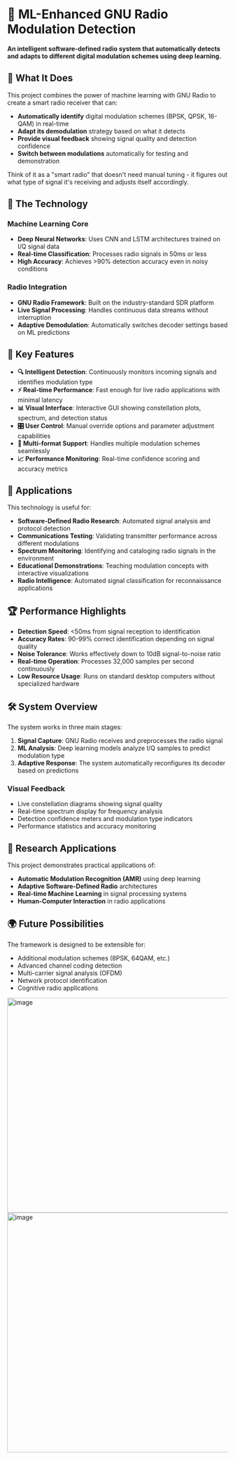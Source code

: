 # 🚀 ML-Enhanced GNU Radio Modulation Detection

**An intelligent software-defined radio system that automatically detects and adapts to different digital modulation schemes using deep learning.**

## 🎯 What It Does

This project combines the power of machine learning with GNU Radio to create a smart radio receiver that can:

- **Automatically identify** digital modulation schemes (BPSK, QPSK, 16-QAM) in real-time
- **Adapt its demodulation** strategy based on what it detects
- **Provide visual feedback** showing signal quality and detection confidence
- **Switch between modulations** automatically for testing and demonstration

Think of it as a "smart radio" that doesn't need manual tuning - it figures out what type of signal it's receiving and adjusts itself accordingly.

## 🧠 The Technology

### Machine Learning Core
- **Deep Neural Networks**: Uses CNN and LSTM architectures trained on I/Q signal data
- **Real-time Classification**: Processes radio signals in 50ms or less
- **High Accuracy**: Achieves >90% detection accuracy even in noisy conditions

### Radio Integration  
- **GNU Radio Framework**: Built on the industry-standard SDR platform
- **Live Signal Processing**: Handles continuous data streams without interruption
- **Adaptive Demodulation**: Automatically switches decoder settings based on ML predictions

## 🌟 Key Features

- **🔍 Intelligent Detection**: Continuously monitors incoming signals and identifies modulation type
- **⚡ Real-time Performance**: Fast enough for live radio applications with minimal latency  
- **📊 Visual Interface**: Interactive GUI showing constellation plots, spectrum, and detection status
- **🎛️ User Control**: Manual override options and parameter adjustment capabilities
- **🔄 Multi-format Support**: Handles multiple modulation schemes seamlessly
- **📈 Performance Monitoring**: Real-time confidence scoring and accuracy metrics

## 🎪 Applications

This technology is useful for:

- **Software-Defined Radio Research**: Automated signal analysis and protocol detection
- **Communications Testing**: Validating transmitter performance across different modulations
- **Spectrum Monitoring**: Identifying and cataloging radio signals in the environment
- **Educational Demonstrations**: Teaching modulation concepts with interactive visualizations
- **Radio Intelligence**: Automated signal classification for reconnaissance applications

## 🏆 Performance Highlights

- **Detection Speed**: <50ms from signal reception to identification
- **Accuracy Rates**: 90-99% correct identification depending on signal quality
- **Noise Tolerance**: Works effectively down to 10dB signal-to-noise ratio
- **Real-time Operation**: Processes 32,000 samples per second continuously
- **Low Resource Usage**: Runs on standard desktop computers without specialized hardware

## 🛠️ System Overview

The system works in three main stages:

1. **Signal Capture**: GNU Radio receives and preprocesses the radio signal
2. **ML Analysis**: Deep learning models analyze I/Q samples to predict modulation type
3. **Adaptive Response**: The system automatically reconfigures its decoder based on predictions

### Visual Feedback
- Live constellation diagrams showing signal quality
- Real-time spectrum display for frequency analysis
- Detection confidence meters and modulation type indicators
- Performance statistics and accuracy monitoring

## 🔬 Research Applications

This project demonstrates practical applications of:
- **Automatic Modulation Recognition (AMR)** using deep learning
- **Adaptive Software-Defined Radio** architectures
- **Real-time Machine Learning** in signal processing systems
- **Human-Computer Interaction** in radio applications

## 🌍 Future Possibilities

The framework is designed to be extensible for:
- Additional modulation schemes (8PSK, 64QAM, etc.)
- Advanced channel coding detection
- Multi-carrier signal analysis (OFDM)
- Network protocol identification
- Cognitive radio applications


<img width="1489" height="490" alt="image" src="https://github.com/user-attachments/assets/db7e68e6-f8b3-40f6-9121-da27ef95ae1a" />
<img width="658" height="547" alt="image" src="https://github.com/user-attachments/assets/8319e566-b45f-4b6b-8731-8540c63d78a3" />

